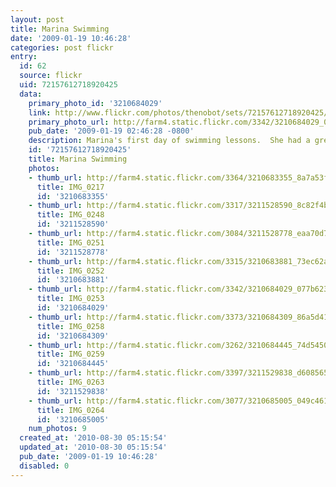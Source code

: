 ```yaml
---
layout: post
title: Marina Swimming
date: '2009-01-19 10:46:28'
categories: post flickr
entry:
  id: 62
  source: flickr
  uid: 72157612718920425
  data:
    primary_photo_id: '3210684029'
    link: http://www.flickr.com/photos/thenobot/sets/72157612718920425/
    primary_photo_url: http://farm4.static.flickr.com/3342/3210684029_077b623fb5_m.jpg
    pub_date: '2009-01-19 02:46:28 -0800'
    description: Marina's first day of swimming lessons.  She had a great time!
    id: '72157612718920425'
    title: Marina Swimming
    photos:
    - thumb_url: http://farm4.static.flickr.com/3364/3210683355_8a7a53f7c7_s.jpg
      title: IMG_0217
      id: '3210683355'
    - thumb_url: http://farm4.static.flickr.com/3317/3211528590_8c82f4b068_s.jpg
      title: IMG_0248
      id: '3211528590'
    - thumb_url: http://farm4.static.flickr.com/3084/3211528778_eaa70d7660_s.jpg
      title: IMG_0251
      id: '3211528778'
    - thumb_url: http://farm4.static.flickr.com/3315/3210683881_73ec62acf9_s.jpg
      title: IMG_0252
      id: '3210683881'
    - thumb_url: http://farm4.static.flickr.com/3342/3210684029_077b623fb5_s.jpg
      title: IMG_0253
      id: '3210684029'
    - thumb_url: http://farm4.static.flickr.com/3373/3210684309_86a5d411fc_s.jpg
      title: IMG_0258
      id: '3210684309'
    - thumb_url: http://farm4.static.flickr.com/3262/3210684445_74d545059a_s.jpg
      title: IMG_0259
      id: '3210684445'
    - thumb_url: http://farm4.static.flickr.com/3397/3211529838_d608565fbf_s.jpg
      title: IMG_0263
      id: '3211529838'
    - thumb_url: http://farm4.static.flickr.com/3077/3210685005_049c4619f1_s.jpg
      title: IMG_0264
      id: '3210685005'
    num_photos: 9
  created_at: '2010-08-30 05:15:54'
  updated_at: '2010-08-30 05:15:54'
  pub_date: '2009-01-19 10:46:28'
  disabled: 0
---
```

